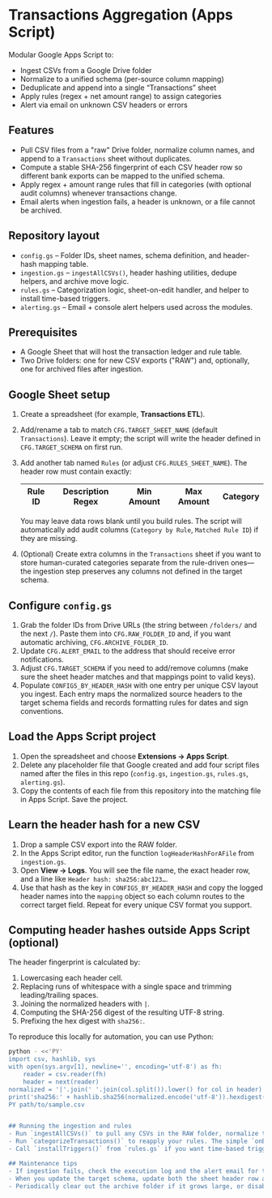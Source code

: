 # Transactions Aggregation (Apps Script)

Modular Google Apps Script to:
- Ingest CSVs from a Google Drive folder
- Normalize to a unified schema (per-source column mapping)
- Deduplicate and append into a single “Transactions” sheet
- Apply rules (regex + net amount range) to assign categories
- Alert via email on unknown CSV headers or errors


## Features
- Pull CSV files from a "raw" Drive folder, normalize column names, and append to a `Transactions` sheet without duplicates.
- Compute a stable SHA-256 fingerprint of each CSV header row so different bank exports can be mapped to the unified schema.
- Apply regex + amount range rules that fill in categories (with optional audit columns) whenever transactions change.
- Email alerts when ingestion fails, a header is unknown, or a file cannot be archived.

## Repository layout
- `config.gs` – Folder IDs, sheet names, schema definition, and header-hash mapping table.
- `ingestion.gs` – `ingestAllCSVs()`, header hashing utilities, dedupe helpers, and archive move logic.
- `rules.gs` – Categorization logic, sheet-on-edit handler, and helper to install time-based triggers.
- `alerting.gs` – Email + console alert helpers used across the modules.

## Prerequisites
- A Google Sheet that will host the transaction ledger and rule table.
- Two Drive folders: one for new CSV exports ("RAW") and, optionally, one for archived files after ingestion.

## Google Sheet setup
1. Create a spreadsheet (for example, **Transactions ETL**).
2. Add/rename a tab to match `CFG.TARGET_SHEET_NAME` (default `Transactions`). Leave it empty; the script will write the header defined in `CFG.TARGET_SCHEMA` on first run.
3. Add another tab named `Rules` (or adjust `CFG.RULES_SHEET_NAME`). The header row must contain exactly:
   
   | Rule ID | Description Regex | Min Amount | Max Amount | Category |
   |---------|-------------------|------------|------------|----------|
   
   You may leave data rows blank until you build rules. The script will automatically add audit columns (`Category by Rule`, `Matched Rule ID`) if they are missing.
4. (Optional) Create extra columns in the `Transactions` sheet if you want to store human-curated categories separate from the rule-driven ones—the ingestion step preserves any columns not defined in the target schema.

## Configure `config.gs`
1. Grab the folder IDs from Drive URLs (the string between `/folders/` and the next `/`). Paste them into `CFG.RAW_FOLDER_ID` and, if you want automatic archiving, `CFG.ARCHIVE_FOLDER_ID`.
2. Update `CFG.ALERT_EMAIL` to the address that should receive error notifications.
3. Adjust `CFG.TARGET_SCHEMA` if you need to add/remove columns (make sure the sheet header matches and that mappings point to valid keys).
4. Populate `CONFIGS_BY_HEADER_HASH` with one entry per unique CSV layout you ingest. Each entry maps the normalized source headers to the target schema fields and records formatting rules for dates and sign conventions.

## Load the Apps Script project
1. Open the spreadsheet and choose **Extensions → Apps Script**.
2. Delete any placeholder file that Google created and add four script files named after the files in this repo (`config.gs`, `ingestion.gs`, `rules.gs`, `alerting.gs`).
3. Copy the contents of each file from this repository into the matching file in Apps Script. Save the project.

## Learn the header hash for a new CSV
1. Drop a sample CSV export into the RAW folder.
2. In the Apps Script editor, run the function `logHeaderHashForAFile` from `ingestion.gs`.
3. Open **View → Logs**. You will see the file name, the exact header row, and a line like `Header hash: sha256:abc123…`.
4. Use that hash as the key in `CONFIGS_BY_HEADER_HASH` and copy the logged header names into the `mapping` object so each column routes to the correct target field. Repeat for every unique CSV format you support.

## Computing header hashes outside Apps Script (optional)
The header fingerprint is calculated by:
1. Lowercasing each header cell.
2. Replacing runs of whitespace with a single space and trimming leading/trailing spaces.
3. Joining the normalized headers with `|`.
4. Computing the SHA-256 digest of the resulting UTF-8 string.
5. Prefixing the hex digest with `sha256:`.

To reproduce this locally for automation, you can use Python:
```bash
python - <<'PY'
import csv, hashlib, sys
with open(sys.argv[1], newline='', encoding='utf-8') as fh:
    reader = csv.reader(fh)
    header = next(reader)
normalized = '|'.join(' '.join(col.split()).lower() for col in header)
print('sha256:' + hashlib.sha256(normalized.encode('utf-8')).hexdigest())
PY path/to/sample.csv


## Running the ingestion and rules
- Run `ingestAllCSVs()` to pull any CSVs in the RAW folder, normalize the rows, append them to the sheet, and (optionally) move the processed files into the archive folder. Any headers without a matching hash produce an email alert and stop ingestion until you add a mapping.
- Run `categorizeTransactions()` to reapply your rules. The simple `onEdit(e)` trigger will call it automatically when you edit the `Rules` tab or new transactions arrive.
- Call `installTriggers()` from `rules.gs` if you want time-based triggers that ingest and categorize hourly.

## Maintenance tips
- If ingestion fails, check the execution log and the alert email for the stack trace provided by `alerting.gs`.
- When you update the target schema, update both the sheet header row and every mapping in `CONFIGS_BY_HEADER_HASH` to include the new columns.
- Periodically clear out the archive folder if it grows large, or disable archiving by leaving `CFG.ARCHIVE_FOLDER_ID` empty.
